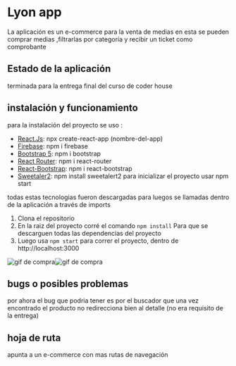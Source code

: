 # Lyon app
La aplicación es un e-commerce para la venta de medias
en esta se pueden comprar medias ,filtrarlas por categoría y recibir un ticket como comprobante 

## Estado de la aplicación 
terminada para la entrega final del curso de coder house


## instalación y funcionamiento
para la instalación del proyecto 
se uso :
- [React.Js](https://es.reactjs.org/ "react.js"): npx create-react-app (nombre-del-app)
- [Firebase](https://firebase.google.com/?hl=es-419&gclid=CjwKCAiAo4OQBhBBEiwA5KWu_xKibV21aa2dJrbKnZTjvVf-3dajbbfG4p3jDhkG2gh3Sn9fnn33uRoCcf8QAvD_BwE&gclsrc=aw.ds "Firebase"): npm i firebase 
- [Bootstrap 5](https://getbootstrap.com/docs/5.0/getting-started/introduction/ "Bootstrap 5"): npm i bootstrap 
- [React Router](https://reactrouter.com/ "React Router"): npm i react-router
- [React-Bootstrap](https://react-bootstrap.github.io/ "React-Bootstrap"): npm i react-bootstrap
- [Sweetaler2](https://sweetalert2.github.io/ "Sweetaler2"): npm install sweetalert2
para inicializar el proyecto usar npm start

todas estas tecnologias fueron descargadas para luegos se llamadas dentro de la aplicación a través de imports

1. Clona el repositorio 
2. En la raiz del proyecto corré el comando 
	`npm install`
	Para que se descarguen todas las dependencias del proyecto 
3. Luego usa 
	`npm start`
para correr el proyecto, dentro de http://localhost:3000

![gif de compra](https://media.giphy.com/media/lzfHAR5SWKVa9QHGNN/giphy.gif)![gif de compra](https://media.giphy.com/media/LrQnZPKjGrITjcY56e/giphy.gif)

## bugs o posibles problemas 
por ahora el bug que podria tener es por el buscador que una vez encontrado el producto no redirecciona bien al detalle (no era requisito de la entrega)


## hoja de ruta 
apunta a un e-commerce con mas rutas de navegación
